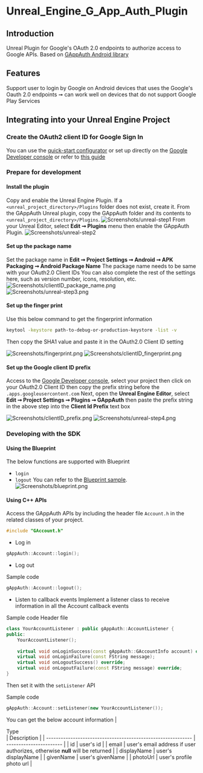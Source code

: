 # Unreal_Engine_G_App_Auth_Plugin

## Introduction
Unreal Plugin for Google's OAuth 2.0 endpoints to authorize access to Google APIs.
Based on [GAppAuth Android library](https://github.com/billtom20/GAppAuth)

## Features
Support user to login by Google on Android devices that uses the Google's Oauth 2.0 endpoints
➞ can work well on devices that do not support Google Play Services

## Integrating into your Unreal Engine Project

### Create the OAuth2 client ID for Google Sign In
You can use the [quick-start configurator](https://goo.gl/pl2Fu2) or set up directly on the [Google Developer console](https://console.developers.google.com/apis/credentials?project=_) or refer to [this guide](https://developers.google.cn/identity/protocols/oauth2/native-app#prerequisites)

### Prepare for development
#### Install the plugin
Copy and enable the Unreal Engine Plugin.
If a `<unreal_project_directory>/Plugins` folder does not exist, create it.
From the GAppAuth Unreal plugin, copy the GAppAuth folder and its contents to `<unreal_project_directory>/Plugins`.
![Screenshots/unreal-step1](Screenshots/unreal_step1.png)
From your Unreal Editor, select **Edit ➞ Plugins** menu then enable the GAppAuth Plugin.
![Screenshots/unreal-step2](Screenshots/unreal_step2.png)

#### Set up the package name
Set the package name in **Edit ➞ Project Settings ➞ Android ➞ APK Packaging ➞ Android Package Name**
The package name needs to be same with your OAuth2.0 Client IDs 
You can also complete the rest of the settings here, such as version number, icons, resolution, etc. 
![Screenshots/clientID_package_name.png](Screenshots/clientID_package_name.png)
![Screenshots/unreal-step3.png](Screenshots/unreal_step3.png)

#### Set up the finger print
Use this below command to get the fingerprint information

```sh
keytool -keystore path-to-debug-or-production-keystore -list -v
```

Then copy the SHA1 value and paste it in the OAuth2.0 Client ID setting

![Screenshots/fingerprint.png](Screenshots/fingerprint.png)
![Screenshots/clientID_fingerprint.png](Screenshots/clientID_fingerprint.png)

#### Set up the Google client ID prefix
Access to the [Google Developer console](https://console.developers.google.com/apis/credentials?project=_), select your project then click on your OAuth2.0 Client ID then copy the prefix string before the `.apps.googleusercontent.com`
Next, open the **Unreal Engine Editor**, select **Edit ➞ Project Settings ➞ Plugins ➞ GAppAuth** then paste the prefix string in the above step into the **Client Id Prefix** text box

![Screenshots/clientID_prefix.png](Screenshots/clientID_prefix.png)
![Screenshots/unreal-step4.png](Screenshots/unreal_step4.png)

### Developing with the SDK
#### Using the Blueprint
The below functions are supported with Blueprint
- `login`
- `logout`
You can refer to the [Blueprint sample](Blueprint/GAppAuth.uasset).
![Screenshots/blueprint.png](Screenshots/blueprint.png)

#### Using C++ APIs
Access the GAppAuth APIs by including the header file `Account.h` in the related classes of your project.

```C++
#include "GAccount.h"
```

- Log in

```C++
gAppAuth::Account::login();
```
- Log out

Sample code
```C++
gAppAuth::Account::logout();
```

- Listen to callback events
Implement a listener class to receive information in all the Account callback events

Sample code
Header file
```C++
class YourAccountListener : public gAppAuth::AccountListener {
public:
    YourAccountListener();
    
    virtual void onLoginSuccess(const gAppAuth::GAccountInfo account) override;
    virtual void onLoginFailure(const FString message);
    virtual void onLogoutSuccess() override;
    virtual void onLogoutFailure(const FString message) override;
}
```

Then set it with the `setListener` API

Sample code
```C++
gAppAuth::Account::setListener(new YourAccountListener());
```

You can get the below account information
|<div style="width:80px">Type</div>                       | Description                | 
  | ------------------------------------------------------------ | ----------------------- |
  | id | user's id |
  | email | user's email address if user authorizes, otherwise **null** will be returned  |
  | displayName | user's displayName |
  | givenName | user's givenName |
  | photoUrl | user's profile photo url |
